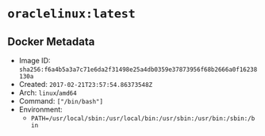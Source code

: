 # `oraclelinux:latest`

## Docker Metadata

- Image ID: `sha256:f6a4b5a3a7c71e6da2f31498e25a4db0359e37873956f68b2666a0f16238130a`
- Created: `2017-02-21T23:57:54.86373548Z`
- Arch: `linux`/`amd64`
- Command: `["/bin/bash"]`
- Environment:
  - `PATH=/usr/local/sbin:/usr/local/bin:/usr/sbin:/usr/bin:/sbin:/bin`
